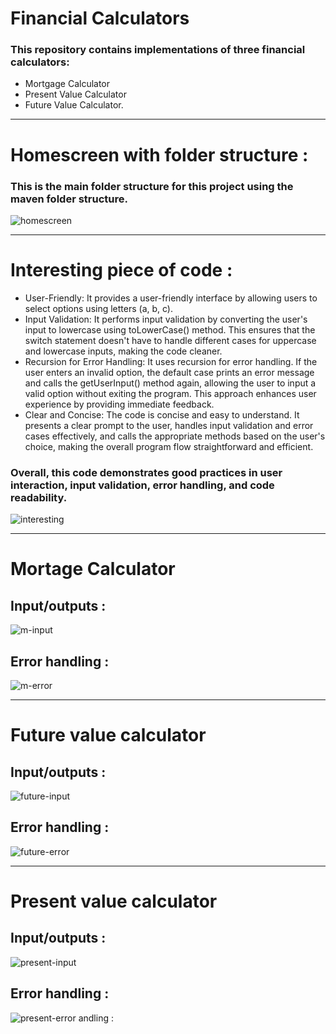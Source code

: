 # Financial Calculators

### This repository contains implementations of three financial calculators: 
- Mortgage Calculator
- Present Value Calculator
- Future Value Calculator.
---
# Homescreen with folder structure : 
### This is the main folder structure for this project using the maven folder structure. 
![homescreen](https://github.com/twentyfive21/financial-calculators/assets/107441301/6e169ca6-ef95-42c6-b413-d0491c025ec3)

---
# Interesting piece of code : 
- User-Friendly: It provides a user-friendly interface by allowing users to select options using letters (a, b, c).
- Input Validation: It performs input validation by converting the user's input to lowercase using toLowerCase() method. This ensures that the switch statement doesn't have to handle different cases for uppercase and lowercase inputs, making the code cleaner.
- Recursion for Error Handling: It uses recursion for error handling. If the user enters an invalid option, the default case prints an error message and calls the getUserInput() method again, allowing the user to input a valid option without exiting the program. This approach enhances user experience by providing immediate feedback.
- Clear and Concise: The code is concise and easy to understand. It presents a clear prompt to the user, handles input validation and error cases effectively, and calls the appropriate methods based on the user's choice, making the overall program flow straightforward and efficient.

### Overall, this code demonstrates good practices in user interaction, input validation, error handling, and code readability.
![interesting](https://github.com/twentyfive21/financial-calculators/assets/107441301/b8eaf389-e3e5-4291-b250-1028f246c7a4)

---

# Mortage Calculator
## Input/outputs : 
![m-input](https://github.com/twentyfive21/financial-calculators/assets/107441301/e6bc79dd-8087-447f-b944-73fab3434f44)
## Error handling :
![m-error](https://github.com/twentyfive21/financial-calculators/assets/107441301/457a2e6f-e854-44ec-aa28-dea0cf52a69d)

---
# Future value calculator 
## Input/outputs : 
![future-input](https://github.com/twentyfive21/financial-calculators/assets/107441301/c031ff96-de8c-4f79-8580-1407518660ac)
## Error handling :
![future-error](https://github.com/twentyfive21/financial-calculators/assets/107441301/f00d7cfb-0c26-42c5-a1d7-816ae3bd1ba0)


---
# Present value calculator 
## Input/outputs : 
![present-input](https://github.com/twentyfive21/financial-calculators/assets/107441301/8236801c-31dc-4a97-9045-5fb22c67c5c8)


## Error handling :
![present-error](https://github.com/twentyfive21/financial-calculators/assets/107441301/807415c0-e366-4cb0-8741-c33c60c5ccac)
andling :


